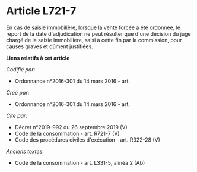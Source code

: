 # Article L721-7

En cas de saisie immobilière, lorsque la vente forcée a été ordonnée, le report de la date d'adjudication ne peut résulter
que d'une décision du juge chargé de la saisie immobilière, saisi à cette fin par la commission, pour causes graves et dûment
justifiées.

**Liens relatifs à cet article**

_Codifié par_:

  - Ordonnance n°2016-301 du 14 mars 2016 - art.

_Créé par_:

  - Ordonnance n°2016-301 du 14 mars 2016 - art.

_Cité par_:

  - Décret n°2019-992 du 26 septembre 2019 (V)
  - Code de la consommation - art. R721-7 (V)
  - Code des procédures civiles d'exécution - art. R322-28 (V)

_Anciens textes_:

  - Code de la consommation - art. L331-5, alinéa 2 (Ab)
